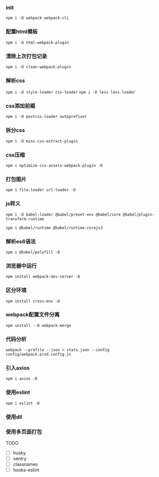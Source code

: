 ### init
`npm i -D webpack webpack-cli` 
### 配置html模板
`npm i -D html-webpack-plugin`
### 清除上次打包记录
`npm i -D clean-webpack-plugin`
### 解析css
`npm i -D style-loader css-loader`
`npm i -D less less-loader`
### css添加前缀
`npm i -D postcss-loader autoprefixer `
### 拆分css
`npm i -D mini-css-extract-plugin`
### css压缩
`npm i optimize-css-assets-webpack-plugin -D
`
### 打包图片
`npm i file-loader url-loader -D`
### js转义
```
npm i -D babel-loader @babel/preset-env @babel/core @babel/plugin-transform-runtime

npm i @babel/runtime @babel/runtime-corejs3
```
### 解析es6语法
`npm i @babel/polyfill -D`
### 浏览器中运行
`npm install webpack-dev-server -D`
###  区分环境
`npm install cross-env -D`
### webpack配置文件分离
`npm install --D webpack-merge`
### 代码分析
`webpack --profile --json > stats.json --config config/webpack.prod.config.js `
### 引入axios
`npm i axios -D`
### 使用eslint
`npm i eslint -D`
### 使用dll
### 使用多页面打包

TODO
- [ ] husky
- [ ] sentry
- [ ] classnames
- [ ] hooks-eslint

